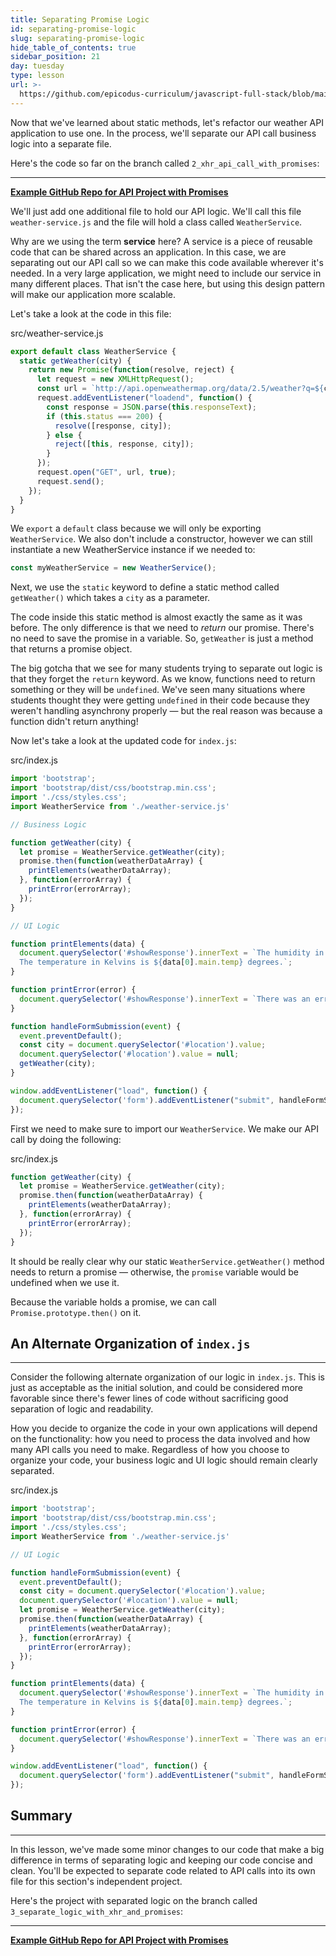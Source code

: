 ```yaml
---
title: Separating Promise Logic
id: separating-promise-logic
slug: separating-promise-logic
hide_table_of_contents: true
sidebar_position: 21
day: tuesday
type: lesson
url: >-
  https://github.com/epicodus-curriculum/javascript-full-stack/blob/main/1f_separating_promise_logic.md
---
```


Now that we've learned about static methods, let's refactor our weather API application to use one. In the process, we'll separate our API call business logic into a separate file.

Here's the code so far on the branch called `2_xhr_api_call_with_promises`:

---
**[<i class="glyphicon glyphicon-folder-open"></i>  Example GitHub Repo for API Project with Promises](https://github.com/epicodus-lessons/section-6-js-api-call-with-webpack/tree/2_xhr_api_call_with_promises)**

We'll just add one additional file to hold our API logic. We'll call this file `weather-service.js` and the file will hold a class called `WeatherService`. 

Why are we using the term **service** here? A service is a piece of reusable code that can be shared across an application. In this case, we are separating out our API call so we can make this code available wherever it's needed. In a very large application, we might need to include our service in many different places. That isn't the case here, but using this design pattern will make our application more scalable.

Let's take a look at the code in this file:

<div class="filename">src/weather-service.js</div>

```js
export default class WeatherService {  
  static getWeather(city) {
    return new Promise(function(resolve, reject) {
      let request = new XMLHttpRequest();
      const url = `http://api.openweathermap.org/data/2.5/weather?q=${city}&appid=${process.env.API_KEY}`;
      request.addEventListener("loadend", function() {
        const response = JSON.parse(this.responseText);
        if (this.status === 200) {
          resolve([response, city]);
        } else {
          reject([this, response, city]);
        }
      });
      request.open("GET", url, true);
      request.send();
    });
  }
}
```

We `export` a `default` class because we will only be exporting `WeatherService`. We also don't include a constructor, however we can still instantiate a new WeatherService instance if we needed to:

```js
const myWeatherService = new WeatherService();
```

Next, we use the `static` keyword to define a static method called `getWeather()` which takes a `city` as a parameter.

The code inside this static method is almost exactly the same as it was before. The only difference is that we need to _return_ our promise. There's no need to save the promise in a variable. So, `getWeather` is just a method that returns a promise object. 

The big gotcha that we see for many students trying to separate out logic is that they forget the `return` keyword. As we know, functions need to return something or they will be `undefined`. We've seen many situations where students thought they were getting `undefined` in their code because they weren't handling asynchrony properly — but the real reason was because a function didn't return anything!

Now let's take a look at the updated code for `index.js`:

<div class="filename">src/index.js</div>

```js
import 'bootstrap';
import 'bootstrap/dist/css/bootstrap.min.css';
import './css/styles.css';
import WeatherService from './weather-service.js'

// Business Logic

function getWeather(city) {
  let promise = WeatherService.getWeather(city);
  promise.then(function(weatherDataArray) {
    printElements(weatherDataArray);
  }, function(errorArray) {
    printError(errorArray);
  });
}

// UI Logic

function printElements(data) {
  document.querySelector('#showResponse').innerText = `The humidity in ${data[1]} is ${data[0].main.humidity}%.
  The temperature in Kelvins is ${data[0].main.temp} degrees.`;
}

function printError(error) {
  document.querySelector('#showResponse').innerText = `There was an error accessing the weather data for ${error[2]}: ${error[0].status} ${error[0].statusText}: ${error[1].message}`;
}

function handleFormSubmission(event) {
  event.preventDefault();
  const city = document.querySelector('#location').value;
  document.querySelector('#location').value = null;
  getWeather(city);
}

window.addEventListener("load", function() {
  document.querySelector('form').addEventListener("submit", handleFormSubmission);
});
```

First we need to make sure to import our `WeatherService`. We make our API call by doing the following:

<div class="filename">src/index.js</div>

```js
function getWeather(city) {
  let promise = WeatherService.getWeather(city);
  promise.then(function(weatherDataArray) {
    printElements(weatherDataArray);
  }, function(errorArray) {
    printError(errorArray);
  });
}
```

It should be really clear why our static `WeatherService.getWeather()` method needs to return a promise — otherwise, the `promise` variable would be undefined when we use it.

Because the variable holds a promise, we can call `Promise.prototype.then()` on it.

## An Alternate Organization of `index.js`
---

Consider the following alternate organization of our logic in `index.js`. This is just as acceptable as the initial solution, and could be considered more favorable since there's fewer lines of code without sacrificing good separation of logic and readability. 

How you decide to organize the code in your own applications will depend on the functionality: how you need to process the data involved and how many API calls you need to make. Regardless of how you choose to organize your code, your business logic and UI logic should remain clearly separated. 

<div class="filename">src/index.js</div>

```js
import 'bootstrap';
import 'bootstrap/dist/css/bootstrap.min.css';
import './css/styles.css';
import WeatherService from './weather-service.js'

// UI Logic

function handleFormSubmission(event) {
  event.preventDefault();
  const city = document.querySelector('#location').value;
  document.querySelector('#location').value = null;
  let promise = WeatherService.getWeather(city);
  promise.then(function(weatherDataArray) {
    printElements(weatherDataArray);
  }, function(errorArray) {
    printError(errorArray);
  });
}

function printElements(data) {
  document.querySelector('#showResponse').innerText = `The humidity in ${data[1]} is ${data[0].main.humidity}%.
  The temperature in Kelvins is ${data[0].main.temp} degrees.`;
}

function printError(error) {
  document.querySelector('#showResponse').innerText = `There was an error accessing the weather data for ${error[2]}: ${error[0].status} ${error[0].statusText}: ${error[1].message}`;
}

window.addEventListener("load", function() {
  document.querySelector('form').addEventListener("submit", handleFormSubmission);
});
```

## Summary
---

In this lesson, we've made some minor changes to our code that make a big difference in terms of separating logic and keeping our code concise and clean. You'll be expected to separate code related to API calls into its own file for this section's independent project.

Here's the project with separated logic on the branch called `3_separate_logic_with_xhr_and_promises`:

---
**[<i class="glyphicon glyphicon-folder-open"></i>  Example GitHub Repo for API Project with Promises](https://github.com/epicodus-lessons/section-6-js-api-call-with-webpack/tree/3_separate_logic_with_xhr_and_promises)**
